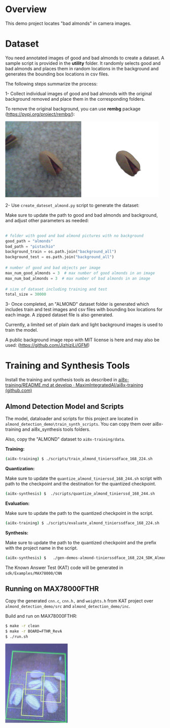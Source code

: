 # Overview

This demo project locates "bad almonds" in camera images.

# Dataset

You need annotated images of good and bad almonds to create a dataset. A sample script is provided in the **utility** folder. It randomly selects good and bad almonds and places them in random locations in the background and generates the bounding box locations in csv files.

The following steps summarize the process:

1- Collect individual images of good and bad almonds with the original background removed and place them in the corresponding folders. 

To remove the original background, you can use **rembg** package (https://pypi.org/project/rembg/):

<img src="Resources/png_img60.png"/>

<img src="Resources/png_img60_no_bg.png"/>

2- Use `create_dateset_almond.py` script to generate the dataset:

Make sure to update the path to good and bad almonds and background, and adjust other parameters as needed:

```python

# folder with good and bad almond pictures with no background
good_path = "almonds"
bad_path = "pistachio"
background_train = os.path.join("background_all")
background_test = os.path.join("background_all")

# number of good and bad objects per image
max_num_good_almonds = 3  # max number of good almonds in an image
max_num_bad_almonds = 3  # max number of bad almonds in an image

# size of dataset including training and test
total_size = 30000
```

3- Once completed, an "ALMOND" dataset folder is generated which includes train and test images and csv files with bounding box locations for each image. A zipped dataset file is also generated.



Currently, a limited set of plain dark and light background images is used to train the model. 

A public background image repo with MIT license is here and may also be used: (https://github.com/JizhiziLi/GFM)



# Training and Synthesis Tools

Install the training and synthesis tools as described in [ai8x-training/README.md at develop · MaximIntegratedAI/ai8x-training (github.com)](https://github.com/MaximIntegratedAI/ai8x-training/blob/develop/README.md)



## Almond Detection Model and Scripts

The model, dataloader and scripts for this project are located in `almond_detection_demo\train_synth_scripts`. You can copy them over ai8x-training and ai8x_synthesis tools folders.

Also, copy the "ALMOND" dataset to `ai8x-training/data`. 

**Training:** 

```bash
(ai8x-training) $ ./scripts/train_almond_tinierssdface_168_224.sh
```

**Quantization:** 

Make sure to update the `quantize_almond_tinierssd_168_244.sh` script with path to the checkpoint and the destination for the quantized checkpoint.

```bash
(ai8x-synthesis) $  ./scripts/quantize_almond_tinierssd_168_244.sh
```

**Evaluation:** 

Make sure to update the path to the quantized checkpoint in the script.

```bash
(ai8x-training) $ ./scripts/evaluate_almond_tinierssdface_168_224.sh
```

**Synthesis:**

Make sure to update the path to the quantized checkpoint and the prefix with the project name in the script.

```bash
(ai8x-synthesis) $   ./gen-demos-almond-tinierssdface_168_224_SDK_Almond.sh
```

The Known Answer Test (KAT) code will be generated in `sdk/Examples/MAX78000/CNN`



## Running on MAX78000FTHR

Copy the generated `cnn.c`,  `cnn.h,` and `weights.h`  from KAT project over `almond_detection_demo/src` and `almond_detection_demo/inc`.

Build and run on MAX78000FTHR:

```bash
$ make -r clean
$ make -r BOARD=FTHR_RevA
$ ./run.sh
```

<img src="Resources/Screenshot.jpg" style="zoom:30%;" />